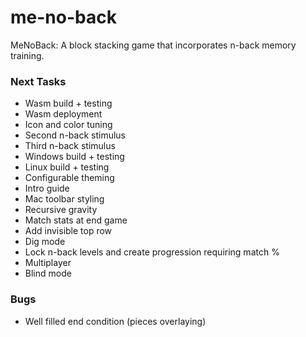 # me-no-back
MeNoBack: A block stacking game that incorporates n-back memory training.


### Next Tasks
- Wasm build + testing
- Wasm deployment
- Icon and color tuning
- Second n-back stimulus
- Third n-back stimulus
- Windows build + testing
- Linux build + testing
- Configurable theming
- Intro guide
- Mac toolbar styling
- Recursive gravity
- Match stats at end game
- Add invisible top row
- Dig mode
- Lock n-back levels and create progression requiring match %
- Multiplayer
- Blind mode

### Bugs
- Well filled end condition (pieces overlaying)